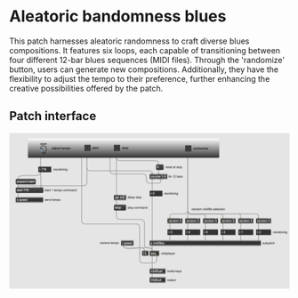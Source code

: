 # Aleatoric bandomness blues
This patch harnesses aleatoric randomness to craft diverse blues compositions. It features six loops, each capable of transitioning between four different 12-bar blues sequences (MIDI files). Through the 'randomize' button, users can generate new compositions. Additionally, they have the flexibility to adjust the tempo to their preference, further enhancing the creative possibilities offered by the patch.

## Patch interface
![Patch overview](images/patch.png)
